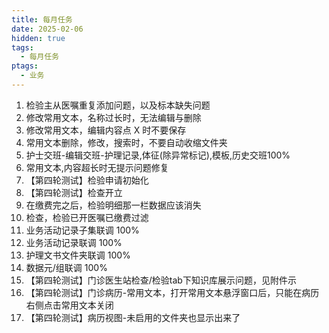 ```yaml
---
title: 每月任务
date: 2025-02-06
hidden: true
tags:
  - 每月任务
ptags:
  - 业务
---
```


1. 检验主从医嘱重复添加问题，以及标本缺失问题
2. 修改常用文本，名称过长时，无法编辑与删除
3. 修改常用文本，编辑内容点 X 时不要保存
4. 常用文本删除，修改，搜索时，不要自动收缩文件夹
5. 护士交班-编辑交班-护理记录,体征(除异常标记),模板,历史交班100%
6. 常用文本,内容超长时无提示问题修复
7. 【第四轮测试】检验申请初始化
8. 【第四轮测试】检查开立
9. 在缴费完之后，检验明细那一栏数据应该消失
10. 检查，检验已开医嘱已缴费过滤
11. 业务活动记录子集联调 100%
12. 业务活动记录联调 100%
13. 护理文书文件夹联调 100%
14. 数据元/组联调 100%
15. 【第四轮测试】门诊医生站检查/检验tab下知识库展示问题，见附件示
16. 【第四轮测试】门诊病历-常用文本，打开常用文本悬浮窗口后，只能在病历右侧点击常用文本关闭
17. 【第四轮测试】病历视图-未启用的文件夹也显示出来了

